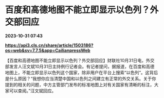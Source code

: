 # 百度和高德地图不能立即显示以色列？外交部回应

**2023-10-31 07:43**

**https://api3.cls.cn/share/article/1503186?os=web&sv=7.7.5&app=CailianpressWeb**

【百度和高德地图不能立即显示以色列？外交部回应】财联社10月31日电，外交部发言人汪文斌10月31日主持例行记者会。有记者提问，据报道，在百度和高德地图上，不能立即显示以色列这个国家，除非用户在平台上搜索“以色列”。这背后是什么原因？“我想你应当清楚中国和以色列之间建立有正常的外交关系。关于你提到的相关的问题，中方主管部门发布的标准地图上对有关国家有清晰的标注，大家可以查阅。”汪文斌回应。